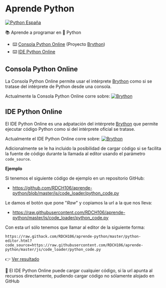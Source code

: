 # Aprende Python
[![Python España](https://img.shields.io/badge/Python-Espa%C3%B1a-blue.svg?maxAge=31536000&logo=github&colorA=e60000&colorB=ffcc12&style=flat)](https://www.es.python.org)

📚 Aprende a programar en 🐍 Python

- ⌨️ [Consola Python Online](https://raw.githack.com/RDCH106/aprende-python/master/python-console.html) (Proyecto [Brython](https://github.com/brython-dev/brython))
- ⌨️ [IDE Python Online](https://raw.githack.com/RDCH106/aprende-python/master/python-editor.html)

## Consola Python Online

La Consola Python Online permite usar el intérprete [Brython](https://github.com/brython-dev/brython) como si se tratase del intérprete de Python desde una consola.

Actualmente la Consola Python Online corre sobre: [![Brython](https://img.shields.io/badge/🐍_Brython-3.7.0-blue.svg?style=flat)](https://github.com/brython-dev/brython/releases/tag/3.7.0)

## IDE Python Online 

El IDE Python Online es una adpatación del intérprete [Brython](https://github.com/brython-dev/brython) que permite ejecutar código Python como si del intérprete oficial se tratase.

Actualmente el IDE Python Online corre sobre: [![Brython](https://img.shields.io/badge/🐍_Brython-3.7.0-blue.svg?style=flat)](https://github.com/brython-dev/brython/releases/tag/3.7.0)

Adicionalmente se le ha incluido la posibilidad de cargar código si se facilita la fuente de código durante la llamada al editor usando el parámetro  `code_source`.

**Ejemplo**

Si tenemos el siguiente código de ejemplo en un repositorio GitHub:

- https://github.com/RDCH106/aprende-python/blob/master/js/code_loader/python_code.py

Le damos el botón que pone "*Raw*" y copiamos la url a la que nos lleva:

- https://raw.githubusercontent.com/RDCH106/aprende-python/master/js/code_loader/python_code.py

Con esta url sólo tenemos que llamar al editor de la siguiente forma:

```
https://raw.githack.com/RDCH106/aprende-python/master/python-editor.html?code_source=https://raw.githubusercontent.com/RDCH106/aprende-python/master/js/code_loader/python_code.py
```

👉 [Ver resultado](https://raw.githack.com/RDCH106/aprende-python/master/python-editor.html?code_source=https://raw.githubusercontent.com/RDCH106/aprende-python/master/js/code_loader/python_code.py)

👀 El IDE Python Online puede cargar cualquier código, si la url apunta al recursos directamente, pudiendo cargar código no sólamente alojado en GitHub
